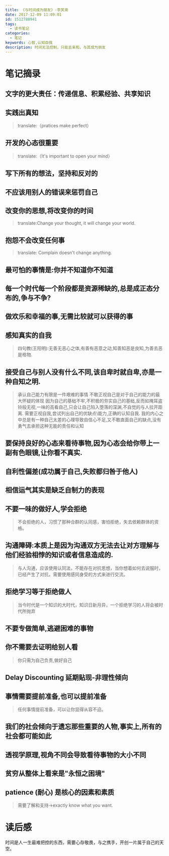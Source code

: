 ```yaml
---
title: 《与时间成为朋友》-李笑来
date: 2017-12-09 11:09:01
id: 1512788941
tags:
  - 读书笔记
categories:
  - 笔记
keywords: 心智,认知自我
description: 时间无法控制，只能去亲和，与其成为朋友
---
```


# 笔记摘录
## 文字的更大责任：传递信息、积累经验、共享知识

## 实践出真知
> translate:（pratices make perfect）

## 开发的心态很重要
> translate:（It's important to open your mind）

## 写下所有的想法，坚持和反对的
## 不应该用别人的错误来惩罚自己
## 改变你的思想,将改变你的时间
>translate:Change your thought, it will change your world.

## 抱怨不会改变任何事
>translate: Complain doesn't change  anything.

## 最可怕的事情是:你并不知道你不知道

## 每一个时代每一个阶段都是资源稀缺的,总是成正态分布的,争与不争?

## 做欢乐和幸福的事,无需比较就可以获得的事

## 感知真实的自我
>四句教(王阳明):无善无恶心之体,有善有恶意之动,知善知恶是良知,为善去恶是格物.

## 接受自己与别人没有什么不同,该自卑时就自卑,亦是一种自知之明.
> 承认自己能力有限是一件艰难的事情
> 不敢正视自己是对于自己的能力的最大怀疑的体现
> 因为自己的基础不牢,不积极的夯实自己的基础,反而如掩耳盗铃般无视,一味的高看自己,只会让自己陷入堕落的深渊,不自觉的与人拉开距离.
> 需要正视自我,尝试列出自己的优缺点\能力,正确的认知自我.
> 我的内心之中总是有一种自己太差的心理导致自信心不足,又不敢直面自己的缺点,没有勇气去承担这种无能的责任和认知

## 要保持良好的心态来看待事物,因为心态会给你带上一副有色眼镜,让你看不真实.

## 自利性偏差(成功属于自己,失败都归咎于他人)

## 相信运气其实是缺乏自制力的表现

## 不要一味的做好人,学会拒绝
> 不会拒绝的人，习惯了那种合群的认同感，害怕拒绝，失去依赖群体的资格。

## 沟通障碍:本质上是因为沟通双方无法去让对方理解与他们经验相悖的知识或者信息造成的.
> 与人沟通，应该使用认同法，不能存在对抗思想，当你想着如何去说服时，已经产生了对抗，需要使用感同身受的方式来进行交流。

## 拒绝学习等于拒绝做人
> 当今时代是一个知识的大时代，知识日新月异，一个拒绝学习的人将会被时代所抛弃

## 不要专做简单,逃避困难的事物

## 你不需要去证明给别人看
> 你只需为自己负责,做好自己

## Delay Discounting 延期贴现-非理性倾向

## 事情需要提前准备,也可以提前准备
> 任何事情提前准备，可以让你显得从容不迫。

## 我们的社会倾向于遗忘那些重要的人物,事实上,所有的社会都可能如此

## 透视学原理,视角不同会导致看待事物的大小不同

## 贫穷从整体上看来是"永恒之困境"

## patience (耐心) 是核心的因素和素质
>需要了解和支持->exactly know what you want.

# 读后感
时间是人一生最难把控的东西，需要心存敬畏，与之携手，开创一片属于自己的天空。
